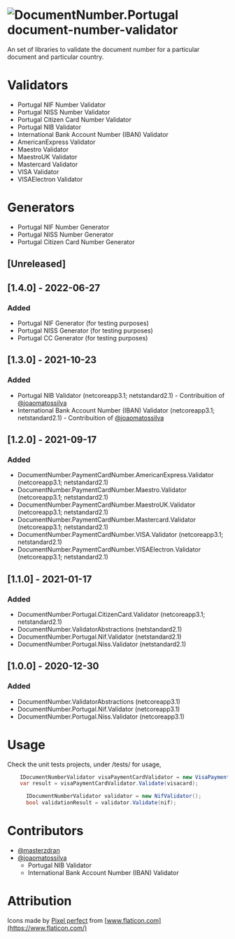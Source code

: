 
# ![DocumentNumber.Portugal](https://raw.githubusercontent.com/masterzdran/document-number-validator/develop/images/cards.64.png "document-number-validator") document-number-validator
An set of libraries to validate the document number for a particular document and particular country.

# Validators
* Portugal NIF Number Validator
* Portugal NISS Number Validator
* Portugal Citizen Card Number Validator
* Portugal NIB Validator
* International Bank Account Number (IBAN) Validator
* AmericanExpress Validator
* Maestro Validator
* MaestroUK Validator
* Mastercard Validator
* VISA Validator
* VISAElectron Validator

# Generators
* Portugal NIF Number Generator
* Portugal NISS Number Generator
* Portugal Citizen Card Number Generator

## [Unreleased]
## [1.4.0] - 2022-06-27
### Added
- Portugal NIF Generator (for testing purposes)
- Portugal NISS Generator (for testing purposes)
- Portugal CC Generator (for testing purposes)


## [1.3.0] - 2021-10-23
### Added
- Portugal NIB Validator (netcoreapp3.1; netstandard2.1) - Contribuition of [@joaomatossilva](https://github.com/joaomatossilva)
- International Bank Account Number (IBAN) Validator (netcoreapp3.1; netstandard2.1) - Contribuition of [@joaomatossilva](https://github.com/joaomatossilva)

## [1.2.0] - 2021-09-17
### Added
- DocumentNumber.PaymentCardNumber.AmericanExpress.Validator (netcoreapp3.1; netstandard2.1)
- DocumentNumber.PaymentCardNumber.Maestro.Validator (netcoreapp3.1; netstandard2.1)
- DocumentNumber.PaymentCardNumber.MaestroUK.Validator (netcoreapp3.1; netstandard2.1)
- DocumentNumber.PaymentCardNumber.Mastercard.Validator (netcoreapp3.1; netstandard2.1)
- DocumentNumber.PaymentCardNumber.VISA.Validator (netcoreapp3.1; netstandard2.1)
- DocumentNumber.PaymentCardNumber.VISAElectron.Validator (netcoreapp3.1; netstandard2.1)

## [1.1.0] - 2021-01-17
### Added
- DocumentNumber.Portugal.CitizenCard.Validator (netcoreapp3.1; netstandard2.1)
- DocumentNumber.ValidatorAbstractions (netstandard2.1)
- DocumentNumber.Portugal.Nif.Validator (netstandard2.1)
- DocumentNumber.Portugal.Niss.Validator (netstandard2.1)
## [1.0.0] - 2020-12-30
### Added
- DocumentNumber.ValidatorAbstractions (netcoreapp3.1)
- DocumentNumber.Portugal.Nif.Validator (netcoreapp3.1)
- DocumentNumber.Portugal.Niss.Validator (netcoreapp3.1)




# Usage
Check the unit tests projects, under /tests/ for usage, 
```csharp
    IDocumentNumberValidator visaPaymentCardValidator = new VisaPaymentCardValidator();
    var result = visaPaymentCardValidator.Validate(visacard);
```
```csharp
      IDocumentNumberValidator validator = new NifValidator();
      bool validationResult = validator.Validate(nif);
```

# Contributors
* [@masterzdran](https://github.com/masterzdran)
* [@joaomatossilva](https://github.com/joaomatossilva)
   * Portugal NIB Validator
   * International Bank Account Number (IBAN) Validator


# Attribution 
Icons made by [Pixel perfect](https://icon54.com/) from [www.flaticon.com](https://www.flaticon.com/)
